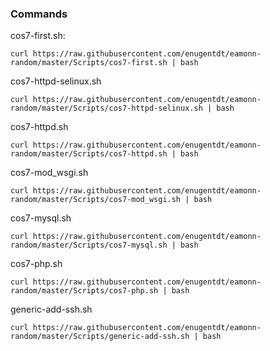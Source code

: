 ### Commands

cos7-first.sh:

`curl https://raw.githubusercontent.com/enugentdt/eamonn-random/master/Scripts/cos7-first.sh | bash`

cos7-httpd-selinux.sh

`curl https://raw.githubusercontent.com/enugentdt/eamonn-random/master/Scripts/cos7-httpd-selinux.sh | bash`

cos7-httpd.sh

`curl https://raw.githubusercontent.com/enugentdt/eamonn-random/master/Scripts/cos7-httpd.sh | bash`

cos7-mod_wsgi.sh

`curl https://raw.githubusercontent.com/enugentdt/eamonn-random/master/Scripts/cos7-mod_wsgi.sh | bash`

cos7-mysql.sh

`curl https://raw.githubusercontent.com/enugentdt/eamonn-random/master/Scripts/cos7-mysql.sh | bash`

cos7-php.sh

`curl https://raw.githubusercontent.com/enugentdt/eamonn-random/master/Scripts/cos7-php.sh | bash`

generic-add-ssh.sh

`curl https://raw.githubusercontent.com/enugentdt/eamonn-random/master/Scripts/generic-add-ssh.sh | bash`
